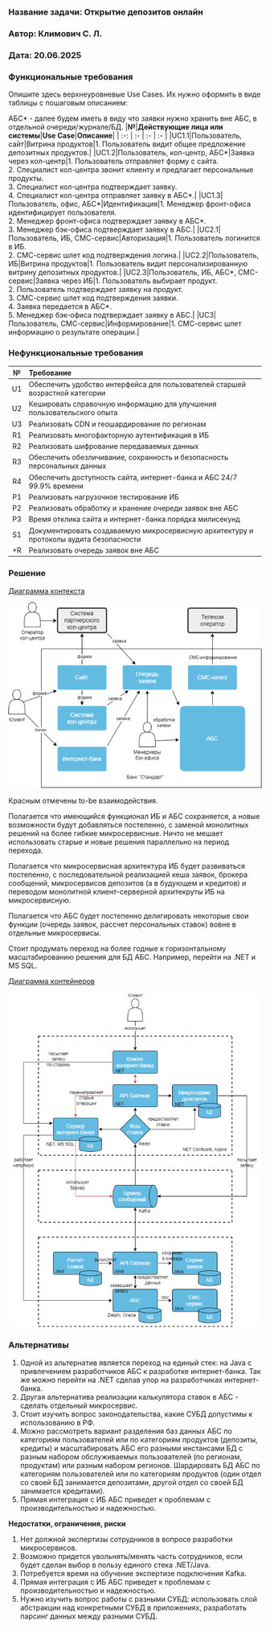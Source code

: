 ### <a name="_b7urdng99y53"></a>**Название задачи: Открытие депозитов онлайн** 
### <a name="_hjk0fkfyohdk"></a>**Автор: Климович С. Л.**
### <a name="_uanumrh8zrui"></a>**Дата: 20.06.2025**
### <a name="_3bfxc9a45514"></a>**Функциональные требования**
Опишите здесь верхнеуровневые Use Cases. Их нужно оформить в виде таблицы с пошаговым описанием:

АБС* - далее будем иметь в виду что заявки нужно хранить вне АБС, в отдельной очереди/журнале/БД.
|**№**|**Действующие лица или системы**|**Use Case**|**Описание**|
| :-: | :- | :- | :- |
|UC1.1|Пользователь, сайт|Витрина продуктов|1. Пользователь видит общее предложение депозитных продуктов.|
|UC1.2|Пользователь, кол-центр, АБС*|Заявка через кол-центр|1. Пользователь отправляет форму с сайта.<br> 2. Специалист кол-центра звонит клиенту и предлагает персональные продукты.<br> 3. Специалист кол-центра подтверждает заявку.<br> 4. Специалист кол-центра отправляет заявку в АБС*.|
|UC1.3|Пользователь, офис, АБС*|Идентификация|1. Менеджер фронт-офиса идентифицирует пользователя.<br> 2. Менеджер фронт-офиса подтверждает заявку в АБС*.<br> 3. Менеджер бэк-офиса подтверждает заявку в АБС.|
|UC2.1|Пользователь, ИБ, СМС-сервис|Авторизация|1. Пользователь логинится в ИБ.<br> 2. СМС-сервис шлет код подтверждения логина.|
|UC2.2|Пользователь, ИБ|Витрина продуктов|1. Пользователь видит персонализированную витрину депозитных продуктов.|
|UC2.3|Пользователь, ИБ, АБС*, СМС-сервис|Заявка через ИБ|1. Пользователь выбирает продукт.<br> 2. Пользователь подтверждает заявку на продукт.<br> 3. СМС-сервис шлет код подтверждения заявки.<br> 4. Заявка передается в АБС*.<br> 5. Менеджер бэк-офиса подтверждает заявку в АБС.|
|UC3|Пользователь, СМС-сервис|Информирование|1. СМС-сервис шлет информацию о результате операции.|

### <a name="_u8xz25hbrgql"></a>**Нефункциональные требования**

|**№**|**Требование**|
| :-: | :- |
|U1|Обеспечить удобство интерфейса для пользователей старшей возрастной категории|
|U2|Кешировать справочную информацию для улучшения пользовательского опыта|
|U3|Реализовать CDN и геошардирование по регионам |
|R1|Реализовать многофакторную аутентификация в ИБ|
|R2|Реализовать шифрование передаваемых данных|
|R3|Обеспечить обезличивание, сохранность и безопасность персональных данных|
|R4|Обеспечить доступность сайта, интернет-банка и АБС 24/7 99.9% времени|
|P1|Реализовать нагрузочное тестирование ИБ|
|P2|Реализовать обработку и хранение очереди заявок вне АБС|
|P3|Время отклика сайта и интернет-банка порядка милисекунд|
|S1|Документировать создаваемую микросервисную архитектуру и протоколы аудита безопасности|
|+R|Реализовать очередь заявок вне АБС|

### <a name="_qmphm5d6rvi3"></a>**Решение**

[Диаграмма контекста](https://github.com/Boropwnz/architecture-standart/blob/standart/Task3/context.drawio)

![Диаграмма контекста](https://github.com/Boropwnz/architecture-standart/blob/standart/Task3/context.png)

Красным отмечены to-be взаимодействия.

Полагается что имеющийся функционал ИБ и АБС сохраняется, а новые возможности будут добавляться постепенно, с заменой монолитных решений на более гибкие микросервисные. Ничто не мешает использовать старые и новые решения параллельно на период перехода.

Полагается что микросервисная архитектура ИБ будет развиваться постепенно, с последовательной реализацией кеша заявок, брокера сообщений, микросервисов депозитов (а в будующем и кредитов) и переводом монолитной клиент-серверной архитекруты ИБ на микросервисную.

Полагается что АБС будет постепенно делигировать некоторые свои функции (очередь заявок, рассчет персональных ставок) вовне в отдельные микросервисы.

Стоит продумать переход на более годные к горизонтальному масштабированию решения для БД АБС. Например, перейти на .NET и MS SQL.

[Диаграмма контейнеров](https://github.com/Boropwnz/architecture-standart/blob/standart/Task3/container.drawio)

![Диаграмма контейнеров](https://github.com/Boropwnz/architecture-standart/blob/standart/Task3/container.png)

### <a name="_bjrr7veeh80c"></a>**Альтернативы**
1. Одной из альтернатив является переход на единый стек: на Java с привлечением разработчиков АБС к разработке интернет-банка. 
Так же можно перейти на .NET сделав упор на разработчиках интернет-банка.
2. Другая альтернатива реализации калькулятора ставок в АБС - сделать отдельный микросервис.
3. Стоит изучить вопрос законодательства, какие СУБД допустимы к использованию в РФ.
4. Можно рассмотреть вариант разделения баз данных АБС по категориям пользователей или по категориям продуктов (депозиты, кредиты) и масштабировать АБС его разными инстансами БД с разным набором обслуживаемых пользователей (по регионам, продуктам) или разным набором регионов. Шардировать БД АБС по категориям пользователей или по категориям продуктов (один отдел со своей БД занимается депозитами, другой отдел со своей БД занимается кредитами).
5. Прямая интеграция с ИБ АБС приведет к проблемам с производительностью и надежностью.

**Недостатки, ограничения, риски**

1. Нет должной экспертизы сотрудников в вопросе разработки микросервисов.
2. Возможно придется увольнять/менять часть сотрудников, если будет сделан выбор в пользу единого стека .NET/Java.
3. Потребуется время на обучение экспертизе подключения Kafka.
4. Прямая интеграция с ИБ АБС приведет к проблемам с производительностью и надежностью.
5. Нужно изучить вопрос работы с разными СУБД: использовать слой абстракции над конкретными СУБД в приложениях, разработать парсинг данных между разными СУБД.

